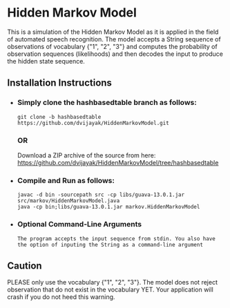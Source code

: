 # Hidden Markov Model

This is a simulation of the Hidden Markov Model as it is applied in the field of automated speech recognition. The model accepts a String sequence of observations of vocabulary {"1", "2", "3"} and computes the probability of observation sequences (likelihoods) and then decodes the input to produce the hidden state sequence.

## Installation Instructions

*	### Simply clone the hashbasedtable branch as follows: 
	```
	git clone -b hashbasedtable https://github.com/dvijayak/HiddenMarkovModel.git
	```
	### OR
	Download a ZIP archive of the source from here: https://github.com/dvijayak/HiddenMarkovModel/tree/hashbasedtable
	
*	### Compile and Run as follows:
	```
	javac -d bin -sourcepath src -cp libs/guava-13.0.1.jar src/markov/HiddenMarkovModel.java
	java -cp bin;libs/guava-13.0.1.jar markov.HiddenMarkovModel
	```

*	### Optional Command-Line Arguments
	```
	The program accepts the input sequence from stdin. You also have the option of inputing the String as a command-line argument
	
## Caution

PLEASE only use the vocabulary {"1", "2", "3"}. The model does not reject observation that do not exist in the vocabulary YET. Your application will crash if you do not heed this warning.
	

 
